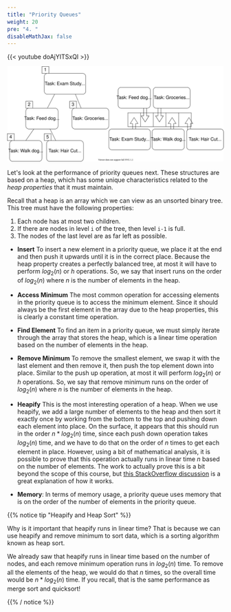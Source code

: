```yaml
---
title: "Priority Queues"
weight: 20
pre: "4. "
disableMathJax: false
---
```


{{< youtube doAjYITSxQI  >}}

![](images/17/todo_tree_array.svg)

Let's look at the performance of priority queues next. These structures are based on a heap, which has some unique characteristics related to the _heap properties_ that it must maintain. 

Recall that a heap is an array which we can view as an unsorted binary tree. This tree must have the following properties:
1. Each node has at most two children.
1. If there are nodes in level `i` of the tree, then level `i-1` is full. 
1. The nodes of the last level are as far left as possible.

* **Insert** To insert a new element in a priority queue, we place it at the end and then push it upwards until it is in the correct place. Because the heap property creates a perfectly balanced tree, at most it will have to perform $log_2(n)$ or $h$ operations. So, we say that insert runs on the order of $log_2(n)$ where $n$ is the number of elements in the heap.

* **Access Minimum** The most common operation for accessing elements in the priority queue is to access the minimum element. Since it should always be the first element in the array due to the heap properties, this is clearly a constant time operation.

* **Find Element** To find an item in a priority queue, we must simply iterate through the array that stores the heap, which is a linear time operation based on the number of elements in the heap.

* **Remove Minimum** To remove the smallest element, we swap it with the last element and then remove it, then push the top element down into place. Similar to the push up operation, at most it will perform $log_2(n)$ or $h$ operations. So, we say that remove minimum runs on the order of $log_2(n)$ where $n$ is the number of elements in the heap.

* **Heapify** This is the most interesting operation of a heap. When we use heapify, we add a large number of elements to the heap and then sort it exactly once by working from the bottom to the top and pushing down each element into place. On the surface, it appears that this should run in the order $n * log_2(n)$ time, since each push down operation takes $log_2(n)$ time, and we have to do that on the order of $n$ times to get each element in place. However, using a bit of mathematical analysis, it is possible to prove that this operation actually runs in linear time $n$ based on the number of elements. The work to actually prove this is a bit beyond the scope of this course, but [this StackOverflow discussion](https://stackoverflow.com/questions/9755721/how-can-building-a-heap-be-on-time-complexity) is a great explanation of how it works.

* **Memory**: In terms of memory usage, a priority queue uses memory that is on the order of the number of elements in the priority queue. 

{{% notice tip "Heapify and Heap Sort" %}}

Why is it important that heapify runs in linear time? That is because we can use heapify and remove minimum to sort data, which is a sorting algorithm known as heap sort.

We already saw that heapify runs in linear time based on the number of nodes, and each remove minimum operation runs in $log_2(n)$ time. To remove all the elements of the heap, we would do that $n$ times, so the overall time would be $n * log_2(n)$ time. If you recall, that is the same performance as merge sort and quicksort!

{{% / notice %}}
